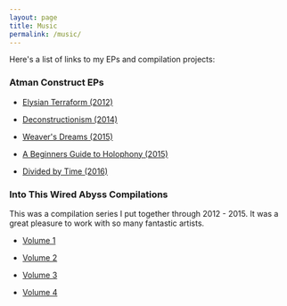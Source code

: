 ```yaml
---
layout: page
title: Music
permalink: /music/
---
```


Here's a list of links to my EPs and compilation projects:


### Atman Construct EPs 


- [Elysian Terraform (2012)](http://www.ektoplazm.com/free-music/atman-construct-elysian-terraform)

- [Deconstructionism (2014)](http://www.ektoplazm.com/free-music/atman-construct-deconstructionism)

- [Weaver's Dreams (2015)](http://www.ektoplazm.com/free-music/atman-construct-weavers-dreams)

- [A Beginners Guide to Holophony (2015)](https://luminusmusic.bandcamp.com/album/a-beginners-guide-to-holophony)

- [Divided by Time (2016)](https://aquaticcollective.bandcamp.com/album/divided-by-time)

### Into This Wired Abyss Compilations

This was a compilation series I put together through 2012 - 2015. 
It was a great pleasure to work with so many fantastic artists.



- [Volume 1](http://www.ektoplazm.com/free-music/into-this-wired-abyss)

- [Volume 2](http://www.ektoplazm.com/free-music/into-this-wired-abyss-vol-2)

- [Volume 3](http://www.ektoplazm.com/free-music/into-this-wired-abyss-vol-3)

- [Volume 4](http://www.ektoplazm.com/free-music/into-this-wired-abyss-vol-4)
